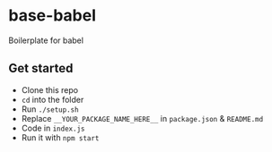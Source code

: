 # base-babel

Boilerplate for babel

## Get started

- Clone this repo
- `cd` into the folder
- Run `./setup.sh`
- Replace `__YOUR_PACKAGE_NAME_HERE__` in `package.json` & `README.md`
- Code in `index.js`
- Run it with `npm start`
